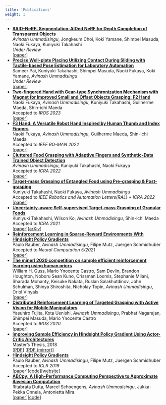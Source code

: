 ```yaml
---
title: 'Publications'
weight: 1
---
```

<ul class="frontpage-list">

<li> <a href="https://arxiv.org/abs/2403.19607"> <strong> SAID-NeRF: Segmentation-AIDed NeRF for Depth Completion of Transparent Objects </strong></a><br/>
<i>Avinash Ummadisingu</i>, Jongkeum Choi, Koki Yamane, Shimpei Masuda, Naoki Fukaya, Kuniyuki Takahashi <br>
<i>Under Review</i><br>
[<a href="https://arxiv.org/abs/2403.19607">paper</a>]</li>

<li> <a href="https://arxiv.org/abs/2309.16170"> <strong> Precise Well-plate Placing Utilizing Contact During Sliding with Tactile-based Pose Estimation for Laboratory Automation </strong></a><br/>
Sameer Pai, Kuniyuki Takahashi, Shimpei Masuda, Naoki Fukaya, Koki Yamane, <i>Avinash Ummadisingu</i> <br>
<i>Under Review</i><br>
[<a href="https://arxiv.org/abs/2309.16170">paper</a>]</li>

<li> <a href="https://arxiv.org/abs/2309.08312"> <strong> Two-fingered Hand with Gear-type Synchronization Mechanism with Magnet for Improved Small and Offset Objects Grasping: F2 Hand </strong></a><br/>
Naoki Fukaya, <i>Avinash Ummadisingu</i>, Kuniyuki Takahashi, Guilherme Maeda, Shin-ichi Maeda <br>
Accepted to <i>IROS 2023</i><br>
[<a href="https://arxiv.org/abs/2309.08312">paper</a>]</li>

<li> <a href="https://arxiv.org/abs/2206.06556"> <strong> F3 Hand: A Versatile Robot Hand Inspired by Human Thumb and Index Fingers </strong></a><br/>
Naoki Fukaya, <i>Avinash Ummadisingu</i>, Guilherme Maeda, Shin-ichi Maeda <br>
Accepted to <i>IEEE RO-MAN 2022</i><br>
[<a href="https://arxiv.org/abs/2206.06556">paper</a>]</li>


<li> <a href="https://arxiv.org/abs/2203.05187"> <strong> Cluttered Food Grasping with Adaptive Fingers and Synthetic-Data Trained Object Detection
</strong></a><br/>
<i>Avinash Ummadisingu</i>, Kuniyuki Takahashi, Naoki Fukaya  <br>
Accepted to <i> ICRA 2022</i> <br>
[<a href="https://arxiv.org/abs/2203.05187">paper</a>]</li>


<li> <a href="https://arxiv.org/abs/2201.00933"> <strong> Target-mass Grasping of Entangled Food using Pre-grasping & Post-grasping</strong></a><br/>
Kuniyuki Takahashi, Naoki Fukaya, <i>Avinash Ummadisingu</i>  <br>
Accepted to <i> IEEE Robotics and Automation Letters(RAL) + ICRA 2022</i> <br>
[<a href="https://arxiv.org/abs/2201.00933">paper</a>]</li>


<li> <a href="https://ieeexplore.ieee.org/document/9561728"> <strong> Uncertainty-aware Self-supervised Target-mass Grasping of Granular Foods</strong></a><br/>
Kuniyuki Takahashi, Wilson Ko, <i>Avinash Ummadisingu</i>, Shin-ichi Maeda  <br>
Accepted to <i> ICRA 2021</i> <br>
[<a href="https://ieeexplore.ieee.org/document/9561728">paper</a>][<a href="https://arxiv.org/abs/2105.12946">arXiv</a>]</li>


<li> <a href="https://qmro.qmul.ac.uk/xmlui/bitstream/handle/123456789/72285/Rauber%20Reinforcement%20Learning%20in%202021%20Accepted.pdf?sequence=2&isAllowed=y"> <strong> Reinforcement Learning in Sparse-Reward Environments With Hindsight Policy Gradients </strong></a><br/>
Paulo Rauber, <i>Avinash Ummadisingu</i>, Filipe Mutz, Juergen Schmidhuber  <br>
Accepted to <i> Neural Computation 5/2021</i> <br>
[<a href="https://qmro.qmul.ac.uk/xmlui/bitstream/handle/123456789/72285/Rauber%20Reinforcement%20Learning%20in%202021%20Accepted.pdf?sequence=2&isAllowed=y">paper</a>]</li>

<li> <a href="https://arxiv.org/abs/2101.11071"> <strong> The minerl 2020 competition on sample efficient reinforcement learning using human priors </strong></a><br/>
 William H. Guss, Mario Ynocente Castro, Sam Devlin, Brandon Houghton, Noboru Sean Kuno, Crissman Loomis, Stephanie Milani, Sharada Mohanty, Keisuke Nakata, Ruslan Salakhutdinov, John Schulman, Shinya Shiroshita, Nicholay Topin, <i>Avinash Ummadisingu</i>, Oriol Vinyals<br>
[<a href="https://arxiv.org/abs/2101.11071">paper</a>]</li>


<li> <a href="https://arxiv.org/abs/2007.08082"> <strong> Distributed Reinforcement Learning of Targeted Grasping with Active Vision for Mobile Manipulators</strong></a><br/>
Yasuhiro Fujita, Kota Uenishi, <i>Avinash Ummadisingu</i>, Prabhat Nagarajan, Shimpei Masuda, Mario Ynocente Castro  <br>
Accepted to <i> IROS 2020</i> <br>
[<a href="https://arxiv.org/abs/2007.08082">paper</a>]</li>


<li> <a href="/docs/thesis.pdf"><strong>Improving Sample Efficiency in Hindsight Policy
Gradient Using Actor-Critic Architectures</strong></a> <br>
Master’s Thesis, 2018  <br>
[<a href="/docs/thesis.pdf">PDF</a>] [<a href="https://thesis.bul.sbu.usi.ch/theses/1630-1718Ummadisingu/pdf?1539232692">PDF (mirror)</a>]</li>

<li> <a href="https://arxiv.org/abs/1711.06006"> <strong> Hindsight Policy Gradients </strong>  </a> <br>
Paulo Rauber, <i>Avinash Ummadisingu</i>, Filipe Mutz, Juergen Schmidhuber  <br>
Accepted to <i> ICLR 2019 </i> <br>
[<a href="https://arxiv.org/abs/1711.06006">paper</a>][<a href="https://github.com/paulorauber/hpg">code</a>][<a href="http://paulorauber.com/hpg.html">website</a>]</li>

<li> <a href="https://arxiv.org/abs/1711.04694"> <strong> ABCpy: A High-Performance Computing Perspective to Approximate Bayesian Computation </strong>
</a> <br> Ritabrata Dutta, Marcel Schoengens, <i>Avinash Ummadisingu</i>, Jukka-Pekka Onnela, Antonietta Mira <br>
[<a href="https://arxiv.org/abs/1711.04694">paper</a>][<a href="https://github.com/eth-cscs/abcpy">code</a>]</li>
</ul>